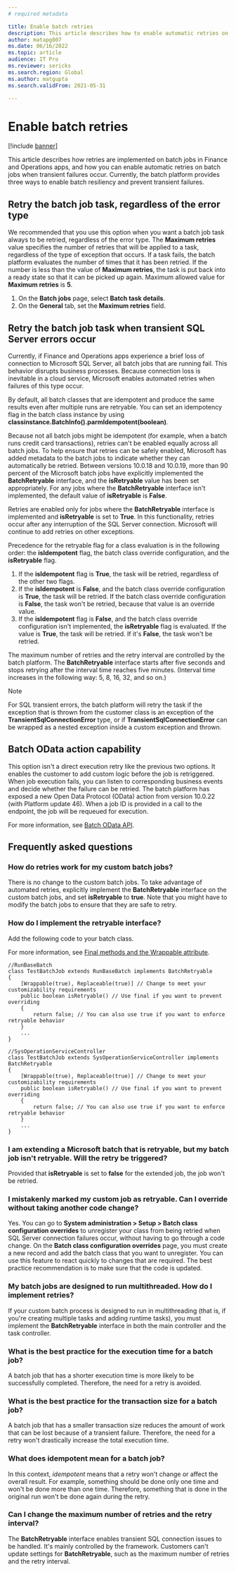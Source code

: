 ```yaml
---
# required metadata

title: Enable batch retries
description: This article describes how to enable automatic retries on batch jobs when transient failures occur.
author: matapg007
ms.date: 06/16/2022
ms.topic: article
audience: IT Pro
ms.reviewer: sericks
ms.search.region: Global
ms.author: matgupta
ms.search.validFrom: 2021-05-31

---
```


# Enable batch retries

[!include [banner](../includes/banner.md)]

This article describes how retries are implemented on batch jobs in Finance and Operations apps, and how you can enable automatic retries on batch jobs when transient failures occur. Currently, the batch platform provides three ways to enable batch resiliency and prevent transient failures.

## Retry the batch job task, regardless of the error type

We recommended that you use this option when you want a batch job task always to be retried, regardless of the error type. The **Maximum retries** value specifies the number of retries that will be applied to a task, regardless of the type of exception that occurs. If a task fails, the batch platform evaluates the number of times that it has been retried. If the number is less than the value of **Maximum retries**, the task is put back into a ready state so that it can be picked up again. Maximum allowed value for **Maximum retries** is **5**.

1. On the **Batch jobs** page, select **Batch task details**.
2. On the **General** tab, set the **Maximum retries** field.

## Retry the batch job task when transient SQL Server errors occur

Currently, if Finance and Operations apps experience a brief loss of connection to Microsoft SQL Server, all batch jobs that are running fail. This behavior disrupts business processes. Because connection loss is inevitable in a cloud service, Microsoft enables automated retries when failures of this type occur.

By default, all batch classes that are idempotent and produce the same results even after multiple runs are retryable. You can set an idempotency flag in the batch class instance by using **classinstance.BatchInfo().parmIdempotent(boolean)**. 

Because not all batch jobs might be idempotent (for example, when a batch runs credit card transactions), retries can't be enabled equally across all batch jobs. To help ensure that retries can be safely enabled, Microsoft has added metadata to the batch jobs to indicate whether they can automatically be retried. Between versions 10.0.18 and 10.0.19, more than 90 percent of the Microsoft batch jobs have explicitly implemented the **BatchRetryable** interface, and the **isRetryable** value has been set appropriately. For any jobs where the **BatchRetryable** interface isn't implemented, the default value of **isRetryable** is **False**.

Retries are enabled only for jobs where the **BatchRetryable** interface is implemented and **isRetryable** is set to **True**. In this functionality, retries occur after any interruption of the SQL Server connection. Microsoft will continue to add retries on other exceptions.

Precedence for the retryable flag for a class evaluation is in the following order: the **isIdempotent** flag, the batch class override configuration, and the **isRetryable** flag. 

1. If the **isIdempotent** flag is **True**, the task will be retried, regardless of the other two flags. 
2. If the **isIdempotent** is **False**, and the batch class override configuration is **True**, the task will be retried. If the batch class override configuration is **False**, the task won't be retried, because that value is an override value.
3. If the **isIdempotent** flag is **False**, and the batch class override configuration isn't implemented, the **isRetryable** flag is evaluated. If the value is **True**, the task will be retried. If it's **False**, the task won't be retried.

The maximum number of retries and the retry interval are controlled by the batch platform. The **BatchRetryable** interface starts after five seconds and stops retrying after the interval time reaches five minutes. (Interval time increases in the following way: 5, 8, 16, 32, and so on.)

> [!NOTE]
> For SQL transient errors, the batch platform will retry the task if the exception that is thrown from the customer class is an exception of the **TransientSqlConnectionError** type, or if **TransientSqlConnectionError** can be wrapped as a nested exception inside a custom exception and thrown.

## Batch OData action capability

This option isn't a direct execution retry like the previous two options. It enables the customer to add custom logic before the job is retriggered. When job execution fails, you can listen to corresponding business events and decide whether the failure can be retried. The batch platform has exposed a new Open Data Protocol (OData) action from version 10.0.22 (with Platform update 46). When a job ID is provided in a call to the endpoint, the job will be requeued for execution.

For more information, see [Batch OData API](batch-odata-api.md).

## Frequently asked questions

### How do retries work for my custom batch jobs?

There is no change to the custom batch jobs. To take advantage of automated retries, explicitly implement the **BatchRetryable** interface on the custom batch jobs, and set **isRetryable** to **true**. Note that you might have to modify the batch jobs to ensure that they are safe to retry.

### How do I implement the retryable interface?

Add the following code to your batch class.

For more information, see [Final methods and the Wrappable attribute](../extensibility/method-wrapping-coc.md).

```
//RunBaseBatch
class TestBatchJob extends RunBaseBatch implements BatchRetryable
{
    [Wrappable(true), Replaceable(true)] // Change to meet your customizability requirements
    public boolean isRetryable() // Use final if you want to prevent overriding
    {
        return false; // You can also use true if you want to enforce retryable behavior
    }
    ...
} 

//SysOperationServiceController 
class TestBatchJob extends SysOperationServiceController implements BatchRetryable
{
    [Wrappable(true), Replaceable(true)] // Change to meet your customizability requirements
    public boolean isRetryable() // Use final if you want to prevent overriding
    {
        return false; // You can also use true if you want to enforce retryable behavior
    }
    ...
}
```

### I am extending a Microsoft batch that is retryable, but my batch job isn't retryable. Will the retry be triggered?

Provided that **isRetryable** is set to **false** for the extended job, the job won't be retried.

### I mistakenly marked my custom job as retryable. Can I override without taking another code change?

Yes. You can go to **System administration \> Setup \> Batch class configuration overrides** to unregister your class from being retried when SQL Server connection failures occur, without having to go through a code change. On the **Batch class configuration overrides** page, you must create a new record and add the batch class that you want to unregister. You can use this feature to react quickly to changes that are required. The best practice recommendation is to make sure that the code is updated.

### My batch jobs are designed to run multithreaded. How do I implement retries?

If your custom batch process is designed to run in multithreading (that is, if you're creating multiple tasks and adding runtime tasks), you must implement the **BatchRetryable** interface in both the main controller and the task controller.

### What is the best practice for the execution time for a batch job?

A batch job that has a shorter execution time is more likely to be successfully completed. Therefore, the need for a retry is avoided.

### What is the best practice for the transaction size for a batch job?

A batch job that has a smaller transaction size reduces the amount of work that can be lost because of a transient failure. Therefore, the need for a retry won't drastically increase the total execution time.

### What does idempotent mean for a batch job?

In this context, *idempotent* means that a retry won't change or affect the overall result. For example, something should be done only one time and won't be done more than one time. Therefore, something that is done in the original run won't be done again during the retry.

### Can I change the maximum number of retries and the retry interval?

The **BatchRetryable** interface enables transient SQL connection issues to be handled. It's mainly controlled by the framework. Customers can't update settings for **BatchRetryable**, such as the maximum number of retries and the retry interval.
